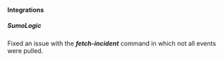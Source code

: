 
#### Integrations
##### SumoLogic
Fixed an issue with the ***fetch-incident*** command in which not all events were pulled.
